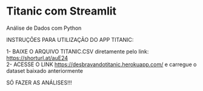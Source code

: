 # Titanic com Streamlit
Análise de Dados com Python

INSTRUÇÕES PARA UTILIZAÇÃO DO APP TITANIC:

1- BAIXE O ARQUIVO TITANIC.CSV diretamente pelo link: https://shorturl.at/auE24 <br>
2- ACESSE O LINK https://desbravandotitanic.herokuapp.com/ e carregue o dataset baixado anteriormente

SÓ FAZER AS ANÁLISES!!!
